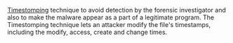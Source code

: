 [Timestomping](https://attack.mitre.org/techniques/T1070/006/) technique to avoid detection by the forensic investigator and also to make the malware appear as a part of a legitimate program. The Timestomping technique lets an attacker modify the file's timestamps, including the modify, access, create and change times.